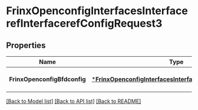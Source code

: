 # FrinxOpenconfigInterfacesInterfacerefInterfacerefConfigRequest3

## Properties
Name | Type | Description | Notes
------------ | ------------- | ------------- | -------------
**FrinxOpenconfigBfdconfig** | [***FrinxOpenconfigInterfacesInterfacerefInterfacerefConfig**](frinx.openconfig.interfaces.interfaceref.interfaceref.Config.md) |  | [optional] [default to null]

[[Back to Model list]](../README.md#documentation-for-models) [[Back to API list]](../README.md#documentation-for-api-endpoints) [[Back to README]](../README.md)


